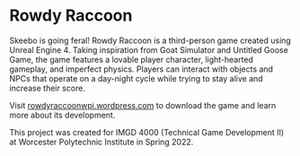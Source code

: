 # Rowdy Raccoon

Skeebo is going feral! Rowdy Raccoon is a third-person game created using Unreal Engine 4. Taking inspiration from Goat Simulator and Untitled Goose Game, the game features a lovable player character, light-hearted gameplay, and imperfect physics. Players can interact with objects and NPCs that operate on a day-night cycle while trying to stay alive and increase their score.

Visit [rowdyraccoonwpi.wordpress.com](https://rowdyraccoonwpi.wordpress.com/) to download the game and learn more about its development.

This project was created for IMGD 4000 (Technical Game Development II) at Worcester Polytechnic Institute in Spring 2022.
